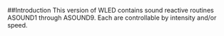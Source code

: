 ##Introduction
This version of WLED contains sound reactive routines ASOUND1 through ASOUND9. Each are controllable by intensity and/or speed.
